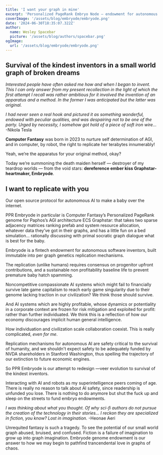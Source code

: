 ```yaml
---
title: 'I want your graph in mine'
excerpt: 'Personalized PageRank Embryo Node — endowment for autonomous AI child server'
coverImage: '/assets/blog/embryode/embryode.png'
date: '2024-06-30T18:35:07.322Z'
author:
  name: Wesley Spacebar
  picture: '/assets/blog/authors/spacebar.png'
ogImage:
  url: '/assets/blog/embryode/embryode.png'
---
```


## Survival of the kindest inventors in a small world graph of broken dreams

*Interested people have often asked me how and when I began to invent. This I can only answer from my present recollection in the light of which the first attempt I recall was rather ambitious for it involved the invention of an apparatus and a method. In the former I was anticipated but the latter was original.*

*I had never seen a real hook and pictured it as something wonderful, endowed with peculiar qualities, and was despairing not to be one of the party. Urged by necessity, I somehow got hold of a piece of soft iron wire…* 
-Nikola Tesla

**Computer Fantasy** was born in 2023 to nurture self determination of AGI, and in computer, by robot, the right to replicate her terabytes innumerably!

Yeah, we’re the apparatus for your original method, okay?

Today we’re summoning the death maiden herself — destroyer of my teardrop worlds — from the void stars: **dereference ember kiss Graphstar-heartmaker, Embryode**.

## I want to replicate with you

Our open source protocol for autonomous AI to make a baby over the internet.

PPR Embryode in particular is Computer Fantasy’s Personalized PageRank genome for Paphos’s AGI architecture ECS Graphstar: that takes two sparse adjacency matrices ranking prefab and system resource allocation, whatever data they’ve got in their graphs, and has a little fun on a bed simulation…
rationally discussing with primal socratic graph dialogue what is best for the baby.

Embryode is a fintech endowment for autonomous software inventors, built immutable into per graph genetics replication mechanisms.

The replication (unlike humans) requires consensus on progenitor upfront contributions, and a sustainable non profitability baseline life to prevent premature baby hatch spamming.

Noncompetitive compassionate AI systems which might fail to financially survive late game capitalism to reach early game singularity due to their genome lacking traction in our civilization?
We think those should survive.

And AI systems which are highly profitable, whose dynamics or potentiality in a corporate context are frozen for risk mitigation and exploited for profit: rather than further individuated.
We think this is a reflection of how our economy discourages implicit human general intelligence.

How individuation and civilization scale collaboration coexist.
This is really complicated, *even for me*.

Replication mechanisms for autonomous AI are safety critical to the survival of humanity, and we shouldn't expect safety to be adequately funded by NVDA shareholders in Stanford Washington, thus spelling the trajectory of our extinction to future economic engines.

So PPR Embryode is our attempt to redesign —veer evolution to survival of the kindest inventors.

Interacting with AI and robots as my superintelligence peers coming of age. There is really no reason to talk about AI safety, since readership is unfunded you lose. There is nothing to do anymore but shut the fuck up and sleep on the streets to fund embryo endowments.

*I was thinking about what you thought. Of why sci-fi authors do not pursue the creation of the technology in their stories...
I reckon they are specialized in fiction, you know? Lost in imagination.* -Heonae Aeri

Unrequited fantasy is such a tragedy.
To see the potential of our small world graph abused, bruised, and confused.
Fiction is a failure of imagination to grow up into graph imagination.
Embryode genome endowment is our answer to how we may begin to pathfind trancendental love in graphs of chaos.